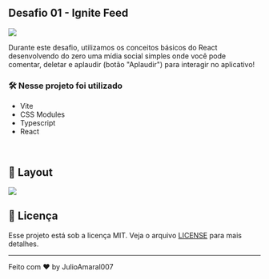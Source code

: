 ## Desafio 01 - Ignite Feed
<img src="https://github.com/Tharlys10/ignite-feed/blob/main/.github/assets/cover_page.png?raw=true" align="center" />

Durante este desafio, utilizamos os conceitos básicos do React desenvolvendo do zero uma mídia social simples onde você pode comentar, deletar e aplaudir (botão "Aplaudir") para interagir no aplicativo!

### 🛠️ Nesse projeto foi utilizado

* Vite
* CSS Modules
* Typescript
* React

<br />

## 🚧 Layout

<a href="https://www.figma.com/community/file/1113573231685349036" target="_blank">
<img src="https://user-images.githubusercontent.com/71772559/178192253-4fe4757c-de57-4878-a38c-a483c25670b1.png" />
</a>

## :memo: Licença

Esse projeto está sob a licença MIT. Veja o arquivo [LICENSE](.github/LICENSE) para mais detalhes.

---

Feito com ♥ by JulioAmaral007

&nbsp;

